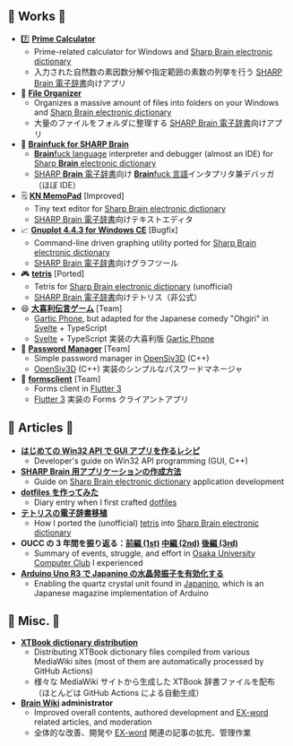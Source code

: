 ## 🎁 Works 🎁

- 7️⃣ **[Prime Calculator](https://github.com/watamario15/prime-calculator)**
  - Prime-related calculator for Windows and [Sharp Brain electronic dictionary](https://jp.sharp/edictionary/)
  - 入力された自然数の素因数分解や指定範囲の素数の列挙を行う [SHARP Brain 電子辞書](https://jp.sharp/edictionary/)向けアプリ
- 📁 **[File Organizer](https://github.com/watamario15/file-organizer)**
  - Organizes a massive amount of files into folders on your Windows and [Sharp Brain electronic dictionary](https://jp.sharp/edictionary/)
  - 大量のファイルをフォルダに整理する [SHARP Brain 電子辞書](https://jp.sharp/edictionary/)向けアプリ
- 🔣 **[Brainfuck for SHARP Brain](https://github.com/watamario15/brainfuck)**
  - [**Brain**fuck language](https://www.muppetlabs.com/~breadbox/bf/) interpreter and debugger (almost an IDE) for [Sharp **Brain** electronic dictionary](https://jp.sharp/edictionary/)
  - [SHARP **Brain** 電子辞書](https://jp.sharp/edictionary/)向け [**Brain**fuck 言語](https://www.muppetlabs.com/~breadbox/bf/)インタプリタ兼デバッガ（ほぼ IDE）
- 🗒️ **[KN MemoPad](https://github.com/watamario15/kn-memopad)** \[Improved\]
  - Tiny text editor for [Sharp Brain electronic dictionary](https://jp.sharp/edictionary/)
  - [SHARP Brain 電子辞書](https://jp.sharp/edictionary/)向けテキストエディタ
- 📈 **[Gnuplot 4.4.3 for Windows CE](https://github.com/watamario15/gnuplot-wince)** \[Bugfix\]
  - Command-line driven graphing utility ported for [Sharp Brain electronic dictionary](https://jp.sharp/edictionary/)
  - [SHARP Brain 電子辞書](https://jp.sharp/edictionary/)向けグラフツール
- 🎮 **[tetris](https://github.com/OUCC/tetris)** \[Ported\]
  - Tetris for [Sharp Brain electronic dictionary](https://jp.sharp/edictionary/) (unofficial)
  - [SHARP Brain 電子辞書](https://jp.sharp/edictionary/)向けテトリス（非公式）
- 😆 **[大喜利伝言ゲーム](https://github.com/littlegirl0820/semi-b)** \[Team\]
  - [Gartic Phone](https://garticphone.com/), but adapted for the Japanese comedy "Ohgiri" in [Svelte](https://svelte.dev/) + TypeScript
  - [Svelte](https://svelte.jp/) + TypeScript 実装の大喜利版 [Gartic Phone](https://garticphone.com/ja)
- 🔡 **[Password Manager](https://github.com/OUCC/password-manager)** \[Team\]
  - Simple password manager in [OpenSiv3D](https://siv3d.github.io/en-us/) (C++)
  - [OpenSiv3D](https://siv3d.github.io/ja-jp/) (C++) 実装のシンプルなパスワードマネージャ
- 📓 **[formsclient](https://github.com/watamario15/formsclient)** \[Team\]
  - Forms client in [Flutter 3](https://flutter.dev/)
  - [Flutter 3](https://flutter.dev/) 実装の Forms クライアントアプリ

## 📰 Articles 📰

- **[はじめての Win32 API で GUI アプリを作るレシピ](https://axross-recipe.com/recipes/277)**
  - Developer's guide on Win32 API programming (GUI, C++)
- **[SHARP Brain 用アプリケーションの作成方法](https://oucc.org/blog/articles/303)**
  - Guide on [Sharp Brain electronic dictionary](https://jp.sharp/edictionary/) application development
- **[dotfiles を作ってみた](https://oucc.org/blog/articles/391)**
  - Diary entry when I first crafted [dotfiles](https://github.com/watamario15/dotfiles)
- **[テトリスの電子辞書移植](https://oucc.org/blog/articles/490)**
  - How I ported the (unofficial) [tetris](https://github.com/Yuri213212/tetris) into [Sharp Brain electronic dictionary](https://jp.sharp/edictionary/)
- **OUCC の 3 年間を振り返る：[前編 (1st)](https://oucc.org/blog/articles/835) [中編 (2nd)](https://oucc.org/blog/articles/870) [後編 (3rd)](https://oucc.org/blog/articles/871)**
  - Summary of events, struggle, and effort in [Osaka University Computer Club](https://github.com/OUCC) I experienced
- **[Arduino Uno R3 で Japanino の水晶発振子を有効化する](https://oucc.org/blog/articles/875)**
  - Enabling the quartz crystal unit found in [Japanino](https://otonanokagaku.net/japanino/), which is an Japanese magazine implementation of Arduino

## 📓 Misc. 📓

- **[XTBook dictionary distribution](https://github.com/watamario15/xtbook)**
  - Distributing XTBook dictionary files compiled from various MediaWiki sites (most of them are automatically processed by GitHub Actions)
  - 様々な MediaWiki サイトから生成した XTBook 辞書ファイルを配布（ほとんどは GitHub Actions による自動生成）
- **[Brain Wiki](https://brain.fandom.com/ja/wiki/Brain_Wiki) administrator**
  - Improved overall contents, authored development and [EX-word](https://exword.jp/) related articles, and moderation
  - 全体的な改善、開発や [EX-word](https://exword.jp/) 関連の記事の拡充、管理作業

